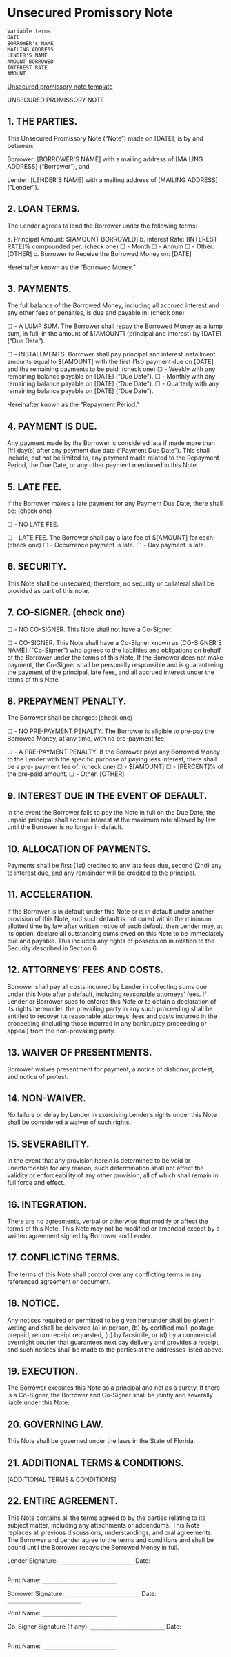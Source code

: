 # Unsecured Promissory Note

```
Variable terms:
DATE
BORROWER's NAME
MAILING ADDRESS
LENDER'S NAME
AMOUNT BORROWED
INTEREST RATE
AMOUNT
```

[Unsecured promissory note template](unsecured-promissory-note.docx)

UNSECURED PROMISSORY NOTE

## 1. THE PARTIES.

This Unsecured Promissory Note (“Note”) made on [DATE], is by and between:

Borrower: [BORROWER'S NAME] with a mailing address of [MAILING ADDRESS] (“Borrower”), and

Lender: [LENDER'S NAME] with a mailing address of [MAILING ADDRESS] (“Lender”).

## 2. LOAN TERMS.

The Lender agrees to lend the Borrower under the following terms:

a. Principal Amount: $[AMOUNT BORROWED]
b. Interest Rate: [INTEREST RATE]% compounded per: (check one)
☐ - Month
☐ - Annum
☐ - Other: [OTHER]
c. Borrower to Receive the Borrowed Money on: [DATE]

Hereinafter known as the “Borrowed Money.”

## 3. PAYMENTS.

The full balance of the Borrowed Money, including all accrued interest and any other fees or penalties, is due and payable in: (check one)

☐ - A LUMP SUM. The Borrower shall repay the Borrowed Money as a lump sum, in full, in the amount of $[AMOUNT] (principal and interest) by [DATE] (“Due Date”).

☐ - INSTALLMENTS. Borrower shall pay principal and interest installment amounts equal to $[AMOUNT] with the first (1st) payment due on [DATE] and the remaining payments to be paid: (check one)
☐ - Weekly with any remaining balance payable on [DATE] (“Due Date”).
☐ - Monthly with any remaining balance payable on [DATE] (“Due Date”).
☐ - Quarterly with any remaining balance payable on [DATE] (“Due Date”).

Hereinafter known as the “Repayment Period.”

## 4. PAYMENT IS DUE.

Any payment made by the Borrower is considered late if made more than [#] day(s) after any payment due date (“Payment Due Date”). This shall include, but not be limited to, any payment made related to the Repayment Period, the Due Date, or any other payment mentioned in this Note.

## 5. LATE FEE.

If the Borrower makes a late payment for any Payment Due Date, there shall be: (check one)

☐ - NO LATE FEE.

☐ - LATE FEE. The Borrower shall pay a late fee of $[AMOUNT] for each: (check one)
☐ - Occurrence payment is late.
☐ - Day payment is late.

## 6. SECURITY.

This Note shall be unsecured; therefore, no security or collateral shall be provided as part of this note.

## 7. CO-SIGNER. (check one)

☐ - NO CO-SIGNER. This Note shall not have a Co-Signer.

☐ - CO-SIGNER. This Note shall have a Co-Signer known as [CO-SIGNER'S NAME] ("Co-Signer”) who agrees to the liabilities and obligations on behalf of the Borrower under the terms of this Note. If the Borrower does not make payment, the Co-Signer shall be personally responsible and is guaranteeing the payment of the principal, late fees, and all accrued interest under the terms of this Note.

## 8. PREPAYMENT PENALTY.

The Borrower shall be charged: (check one)

☐ - NO PRE-PAYMENT PENALTY. The Borrower is eligible to pre-pay the Borrowed Money, at any time, with no pre-payment fee.

☐ - A PRE-PAYMENT PENALTY. If the Borrower pays any Borrowed Money to the Lender with the specific purpose of paying less interest, there shall be a pre- payment fee of: (check one)
☐ - $[AMOUNT]
☐ - [PERCENT]% of the pre-paid amount.
☐ - Other. [OTHER]

## 9. INTEREST DUE IN THE EVENT OF DEFAULT.

In the event the Borrower fails to pay the Note in full on the Due Date, the unpaid principal shall accrue interest at the maximum rate allowed by law until the Borrower is no longer in default.

## 10. ALLOCATION OF PAYMENTS.

Payments shall be first (1st) credited to any late fees due, second (2nd) any to interest due, and any remainder will be credited to the principal.

## 11. ACCELERATION.

If the Borrower is in default under this Note or is in default under another provision of this Note, and such default is not cured within the minimum allotted time by law after written notice of such default, then Lender may, at its option, declare all outstanding sums owed on this Note to be immediately due and payable. This includes any rights of possession in relation to the Security described in Section 6.

## 12. ATTORNEYS’ FEES AND COSTS.

Borrower shall pay all costs incurred by Lender in collecting sums due under this Note after a default, including reasonable attorneys’ fees. If Lender or Borrower sues to enforce this Note or to obtain a declaration of its rights hereunder, the prevailing party in any such proceeding shall be entitled to recover its reasonable attorneys’ fees and costs incurred in the proceeding (including those incurred in any bankruptcy proceeding or appeal) from the non-prevailing party.

## 13. WAIVER OF PRESENTMENTS.

Borrower waives presentment for payment, a notice of dishonor, protest, and notice of protest.

## 14. NON-WAIVER.

No failure or delay by Lender in exercising Lender’s rights under this Note shall be considered a waiver of such rights.

## 15. SEVERABILITY.

In the event that any provision herein is determined to be void or unenforceable for any reason, such determination shall not affect the validity or enforceability of any other provision, all of which shall remain in full force and effect.

## 16. INTEGRATION.

There are no agreements, verbal or otherwise that modify or affect the terms of this Note. This Note may not be modified or amended except by a written agreement signed by Borrower and Lender.

## 17. CONFLICTING TERMS.

The terms of this Note shall control over any conflicting terms in any referenced agreement or document.

## 18. NOTICE.

Any notices required or permitted to be given hereunder shall be given in writing and shall be delivered (a) in person, (b) by certified mail, postage prepaid, return receipt requested, (c) by facsimile, or (d) by a commercial overnight courier that guarantees next day delivery and provides a receipt, and such notices shall be made to the parties at the addresses listed above.

## 19. EXECUTION.

The Borrower executes this Note as a principal and not as a surety. If there is a Co-Signer, the Borrower and Co-Signer shall be jointly and severally liable under this Note.

## 20. GOVERNING LAW.

This Note shall be governed under the laws in the State of Florida.

## 21. ADDITIONAL TERMS & CONDITIONS.

[ADDITIONAL TERMS & CONDITIONS]

## 22. ENTIRE AGREEMENT.

This Note contains all the terms agreed to by the parties relating to its subject matter, including any attachments or addendums. This Note replaces all previous discussions, understandings, and oral agreements. The Borrower and Lender agree to the terms and conditions and shall be bound until the Borrower repays the Borrowed Money in full.

Lender Signature: `________________________` Date: `________________________`

Print Name: `________________________`

Borrower Signature: `________________________` Date: `________________________`

Print Name: `________________________`

Co-Signer Signature (if any): `________________________` Date: `________________________`

Print Name: `________________________`

